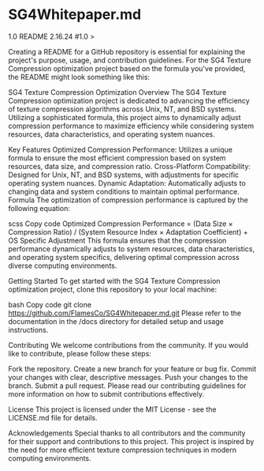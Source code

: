 # SG4Whitepaper.md
1.0 README 2.16.24 #1.0 >

Creating a README for a GitHub repository is essential for explaining the project's purpose, usage, and contribution guidelines. For the SG4 Texture Compression optimization project based on the formula you've provided, the README might look something like this:

SG4 Texture Compression Optimization
Overview
The SG4 Texture Compression optimization project is dedicated to advancing the efficiency of texture compression algorithms across Unix, NT, and BSD systems. Utilizing a sophisticated formula, this project aims to dynamically adjust compression performance to maximize efficiency while considering system resources, data characteristics, and operating system nuances.

Key Features
Optimized Compression Performance: Utilizes a unique formula to ensure the most efficient compression based on system resources, data size, and compression ratio.
Cross-Platform Compatibility: Designed for Unix, NT, and BSD systems, with adjustments for specific operating system nuances.
Dynamic Adaptation: Automatically adjusts to changing data and system conditions to maintain optimal performance.
Formula
The optimization of compression performance is captured by the following equation:

scss
Copy code
Optimized Compression Performance = (Data Size × Compression Ratio) / (System Resource Index × Adaptation Coefficient) + OS Specific Adjustment
This formula ensures that the compression performance dynamically adjusts to system resources, data characteristics, and operating system specifics, delivering optimal compression across diverse computing environments.

Getting Started
To get started with the SG4 Texture Compression optimization project, clone this repository to your local machine:

bash
Copy code
git clone https://github.com/FlamesCo/SG4Whitepaper.md.git
Please refer to the documentation in the /docs directory for detailed setup and usage instructions.

Contributing
We welcome contributions from the community. If you would like to contribute, please follow these steps:

Fork the repository.
Create a new branch for your feature or bug fix.
Commit your changes with clear, descriptive messages.
Push your changes to the branch.
Submit a pull request.
Please read our contributing guidelines for more information on how to submit contributions effectively.

License
This project is licensed under the MIT License - see the LICENSE.md file for details.

Acknowledgements
Special thanks to all contributors and the community for their support and contributions to this project.
This project is inspired by the need for more efficient texture compression techniques in modern computing environments.
